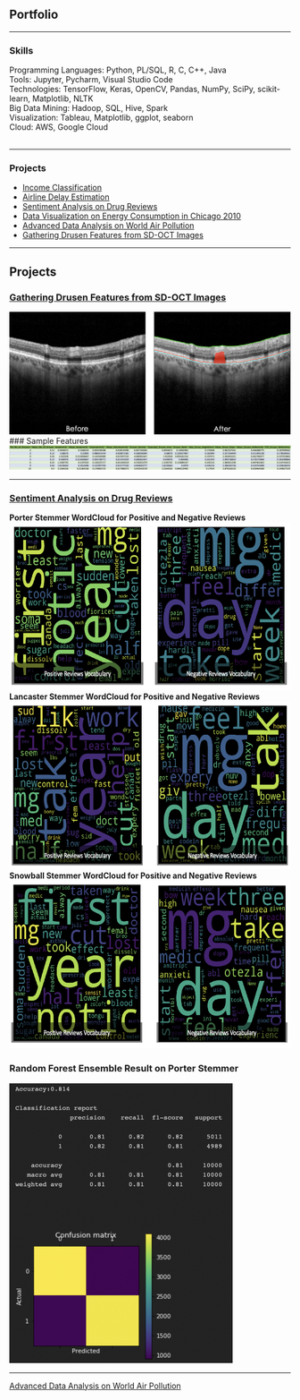 ## Portfolio

---

### Skills

  Programming Languages: Python, PL/SQL, R, C, C++, Java <br>
  Tools: Jupyter, Pycharm, Visual Studio Code <br>
  Technologies: TensorFlow, Keras, OpenCV, Pandas, NumPy, SciPy, scikit-learn, Matplotlib, NLTK <br>
  Big Data Mining: Hadoop, SQL, Hive, Spark <br>
  Visualization: Tableau, Matplotlib, ggplot, seaborn <br>
  Cloud: AWS, Google Cloud
  <br><br>

---

### Projects

- [Income Classification](https://github.com/gokulnish/income_classification)
- [Airline Delay Estimation](https://github.com/gokulnish/airlines_delay_EDA)
- [Sentiment Analysis on Drug Reviews](https://github.com/gokulnish/setiment_analysis_on_drug_reviews)
- [Data Visualization on Energy Consumption in Chicago 2010](https://github.com/gokulnish/Data_Visualization_on_energy_consumption)
- [Advanced Data Analysis on World Air Pollution](https://github.com/gokulnish/advanced_data_analysis_on_air_pollution)
- [Gathering Drusen Features from SD-OCT Images](https://github.com/gokulnish/gathering_drusen_features_from_sd-oct_images)

---

## Projects

### [Gathering Drusen Features from SD-OCT Images](https://github.com/gokulnish/gathering_drusen_features_from_sd-oct_images)
<img src = "images/Segmentation.png?raw=true"/>
### Sample Features
<img src = "images/Features.png?raw=true"/>

---

### [Sentiment Analysis on Drug Reviews](https://github.com/gokulnish/setiment_analysis_on_drug_reviews)
<b>Porter Stemmer WordCloud for Positive and Negative Reviews</b>
<img src="images/Porter Stemmer.png?raw=true" height="300" width="1000">
<b>Lancaster Stemmer WordCloud for Positive and Negative Reviews</b>
<img src="images/Porter Word Cloud 1.png?raw=true" height="300" width="1000">
<b>Snowball Stemmer WordCloud for Positive and Negative Reviews</b>
<img src="images/Snowball Stemmer.png?raw=true" height="300" width="1000">
### Random Forest Ensemble Result on Porter Stemmer
<img src = "images/RandomForest Porter Res.png?raw=true" width="400" height="500"/>

---
[Advanced Data Analysis on World Air Pollution](https://github.com/gokulnish/advanced_data_analysis_on_air_pollution)
